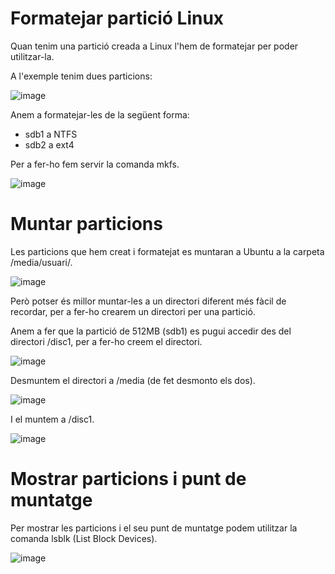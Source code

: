 # Formatejar partició Linux

Quan tenim una partició creada a Linux l'hem de formatejar per poder utilitzar-la.

A l'exemple tenim dues particions:

![image](https://github.com/XaSaFa/MP04/assets/110727546/478c5d07-15e2-4d16-9485-d8e81fcafdb5)

Anem a formatejar-les de la següent forma:
- sdb1 a NTFS
- sdb2 a ext4

Per a fer-ho fem servir la comanda mkfs.

![image](https://github.com/XaSaFa/MP04/assets/110727546/0f126563-7507-40af-a843-c83be8e42d6c)

# Muntar particions

Les particions que hem creat i formatejat es muntaran a Ubuntu a la carpeta /media/usuari/.

![image](https://github.com/XaSaFa/MP04/assets/110727546/669a76db-2b20-4595-8377-9ec675bc5556)

Però potser és millor muntar-les a un directori diferent més fàcil de recordar, per a fer-ho crearem un directori per una partició.

Anem a fer que la partició de 512MB (sdb1) es pugui accedir des del directori /disc1, per a fer-ho creem el directori.

![image](https://github.com/XaSaFa/MP04/assets/110727546/b5e09d44-3705-41e8-b6fb-dc15714fcd2f)

Desmuntem el directori a /media (de fet desmonto els dos).

![image](https://github.com/XaSaFa/MP04/assets/110727546/b9a6e412-f54c-42cd-9282-75f658c3e4e5)

I el muntem a /disc1.

![image](https://github.com/XaSaFa/MP04/assets/110727546/acfb3bd2-df1f-49cf-8533-9081c5f3311b)

# Mostrar particions i punt de muntatge

Per mostrar les particions i el seu punt de muntatge podem utilitzar la comanda lsblk (List Block Devices).

![image](https://github.com/XaSaFa/MP04/assets/110727546/e1913971-1ace-49ab-974c-1325c1eb5024)

